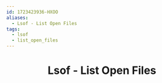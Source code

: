 ```yaml
---
id: 1723423936-HXOO
aliases:
  - Lsof - List Open Files
tags:
  - lsof
  - list_open_files
---
```


<center>
<h1>Lsof - List Open Files</h1>
</center>

